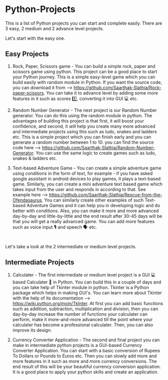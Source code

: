 # Python-Projects
This is a list of Python projects you can start and complete easily. There are 3 easy, 2 medium and 2 advance level projects.

Let's start with the easy one.
## Easy Projects
1. Rock, Paper, Scissors game - You can build a simple rock, paper and scissors game using python. This project can be a good place to start your Python journey. This is a simple easy-level game which you can build easily with random module in Python. If you want the source code, you can download it from --> https://github.com/Saarthak-Slathia/Rock-paper-scissors.
You can take it to advance level by adding some more features in it such as scores 1️⃣, converting it into GUI 💻 etc.

2. Random Number Generator - The next project is our Random Number generator. You can do this using the random module in python. The advantages of building this project is that first, it will boost your confidence, and second, it will help you create many more advanced and intermediate projects using this such as ludo, snakes and ladders etc. This is a simple project which you can finish early and you can generate a random number between 1 to 10. you can find the source code here --> https://github.com/Saarthak-Slathia/Random-Number-Generator.
You can use the same logic to create games such as ludo, snakes & ladders etc.

3. Text-based Adventure Game - You can create a simple adventure game using conditions in the form of text, for example - if you have asked google assistant in android devices to play games, it plays a text-based game. Similarly, you can create a mini adventure text based game which takes input from the user and responds in according to that. 
See example here --> https://github.com/Saarthak-Slathia/Rescue-from-the-Ofendasaurus.
You can similarly create other examples of such Text-based Adventure Games and it can help you in developing logic and do better with conditions. Also, you can make it more and more advanced day-by-day and little-by-little and the end result after 30-45 days will be that you will get a really advanced game. You can add more features such as voice input 🎙 and speech 🗣 etc.
#
Let's take a look at the 2 intermediate or medium level projects.

## Intermediate Projects
1. Calculater - The first intermediate or medium level project is a GUI 💻 based Calculater 📱 in Python. You can build this in a couple of days and you can take help of Tkinter module in python. Tkinter is a Python package which helps in making GUI's. You can learn more about Tkinter with the help of its documentation --> https://wiki.python.org/moin/TkInter. 
At first you can add basic functions such as addition, subtraction, multiplication and division, then you can day-by-day increase the number of functions your calculater can perform, make it more-and-more advanced till the point where your calculater has become a professional calculater. Then, you can also improve its design.

2. Currency Converter Application - The second and final project you can make in intermediate python projects is a GUI-based Currency Converter Application. You can start with a basic conversion of Rupees To Dollars or Pounds to Euros etc. Then you can slowly add more and more features in it such as more and more currency conversions. The end result of this will be your beautiful currency conversion application. It is a good place to apply your python skills and create an application.
